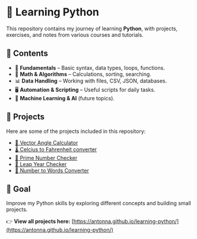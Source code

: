 # 🐍 Learning Python

This repository contains my journey of learning **Python**, with projects, exercises, and notes from various courses and tutorials.

## 📂 Contents
- 📝 **Fundamentals** – Basic syntax, data types, loops, functions.  
- 🔢 **Math & Algorithms** – Calculations, sorting, searching.  
- 📊 **Data Handling** – Working with files, CSV, JSON, databases.  
- 🖥 **Automation & Scripting** – Useful scripts for daily tasks.  
- 🤖 **Machine Learning & AI** (future topics).  

## 🚀 Projects
Here are some of the projects included in this repository:  
- [📐 Vector Angle Calculator](./vector-angle-calculator/)
- [🌡️ Celcius to Fahrenheit converter](./celsius_to_fahrenheit/)
- [🔢 Prime Number Checker](./prime_number_checker/)
- [📆 Leap Year Checker](./leap_year/)
- [🔢 Number to Words Converter](./number-to-words/)

## 🎯 Goal
Improve my Python skills by exploring different concepts and building small projects.

👉 **View all projects here:** [https://antonna.github.io/learning-python/](https://antonna.github.io/learning-python/)

